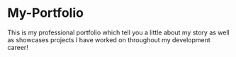 # My-Portfolio
This is my professional portfolio which tell you a little about my story as well as showcases projects I have worked on throughout my development career!
